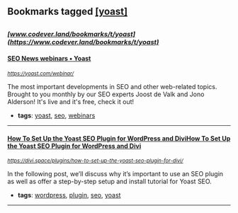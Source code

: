 ## Bookmarks tagged [[yoast]](https://www.codever.land/search?q=[yoast])

_<sup><sup>[www.codever.land/bookmarks/t/yoast](https://www.codever.land/bookmarks/t/yoast)</sup></sup>_
---
#### [SEO News webinars • Yoast](https://yoast.com/webinar/)
_<sup>https://yoast.com/webinar/</sup>_

The most important developments in SEO and other web-related topics. Brought to you monthly by our SEO experts Joost de Valk and Jono Alderson! It's live and it's free, check it out!
* **tags**: [yoast](../tagged/yoast.md), [seo](../tagged/seo.md), [webinars](../tagged/webinars.md)
---
#### [How To Set Up the Yoast SEO Plugin for WordPress and DiviHow To Set Up the Yoast SEO Plugin for WordPress and Divi](https://divi.space/plugins/how-to-set-up-the-yoast-seo-plugin-for-divi/)
_<sup>https://divi.space/plugins/how-to-set-up-the-yoast-seo-plugin-for-divi/</sup>_

In the following post, we’ll discuss why it’s important to use an SEO plugin as well as offer a step-by-step setup and install tutorial for Yoast SEO.
* **tags**: [wordpress](../tagged/wordpress.md), [plugin](../tagged/plugin.md), [seo](../tagged/seo.md), [yoast](../tagged/yoast.md)
---
